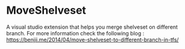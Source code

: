# MoveShelveset
A visual studio extension that helps you merge shelveset on different branch. For more information check the following blog : https://benjii.me/2014/04/move-shelveset-to-different-branch-in-tfs/
